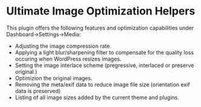 # Ultimate Image Optimization Helpers
This plugin offers the following features and optimization capabilities under Dashboard->Settings->Media:
- Adjusting the image compression rate.
- Applying a light blur/sharpening filter to compensate for the quality loss occuring when WordPress resizes images.
- Setting the image interlace scheme (pregressive, interlaced or preserve original.)
- Optimizion the original images.
- Removing the meta/exif data to reduce image file size (orientation exif data is preserved)
- Listing of all image sizes added by the current theme and plugins.
